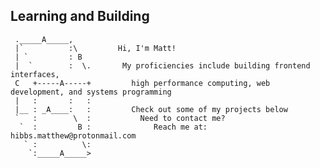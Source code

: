 <html>
   <body>
      <h2 align="left">Learning and Building</h2>   
      
```ascii 
 ._____A_____,
 |`          :\         Hi, I'm Matt!
 | `         : B        
 |  `        :  \.       My proficiencies include building frontend interfaces,     
 C   +-----A-----+         high performance computing, web development, and systems programming
 |   :       :   :         
 |__ : _A____:   :         Check out some of my projects below 
 `   :        \  :           Need to contact me?
  `  :         B :              Reach me at: hibbs.matthew@protonmail.com
   ` :          \:              
    `:_____A_____>
```
      
   </body>
</html>
